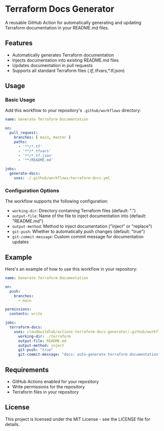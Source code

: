 # Terraform Docs Generator

A reusable GitHub Action for automatically generating and updating Terraform documentation in your README.md files.

## Features

- Automatically generates Terraform documentation
- Injects documentation into existing README.md files
- Updates documentation in pull requests
- Supports all standard Terraform files (*.tf,*.tfvars,*.tf.json)

## Usage

### Basic Usage

Add this workflow to your repository's `.github/workflows` directory:

```yaml
name: Generate Terraform Documentation

on:
  pull_request:
    branches: [ main, master ]
    paths:
      - '**/*.tf'
      - '**/*.tfvars'
      - '**/*.tf.json'
      - '**/README.md'

jobs:
  generate-docs:
    uses: ./.github/workflows/terraform-docs.yml
```

### Configuration Options

The workflow supports the following configuration:

- `working-dir`: Directory containing Terraform files (default: ".")
- `output-file`: Name of the file to inject documentation into (default: "README.md")
- `output-method`: Method to inject documentation ("inject" or "replace")
- `git-push`: Whether to automatically push changes (default: "true")
- `git-commit-message`: Custom commit message for documentation updates

## Example

Here's an example of how to use this workflow in your repository:

```yaml
name: Generate Terraform Documentation

on:
  push:
    branches:
      - main

permissions:
  contents: write

jobs:
  terraform-docs:
    uses: cloudbuildlab/actions-terraform-docs-generator/.github/workflows/terraform-docs.yml@v0
      working-dir: ./terraform
      output-file: README.md
      output-method: inject
      git-push: "true"
      git-commit-message: "docs: auto-generate terraform documentation"
```

## Requirements

- GitHub Actions enabled for your repository
- Write permissions for the repository
- Terraform files in your repository

## License

This project is licensed under the MIT License - see the LICENSE file for details.
